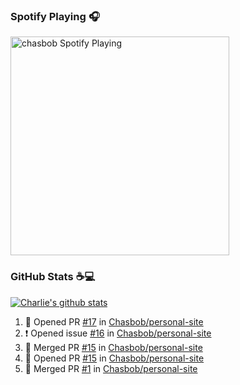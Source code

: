 ### Spotify Playing 🎧

[<img src="https://novatorem.chasbob.vercel.app/api/spotify" alt="chasbob Spotify Playing" width="350" />](https://open.spotify.com/user/charlie2026)

### GitHub Stats :coffee::computer:

[![Charlie's github stats](https://github-readme-stats-six-tau.vercel.app/api?username=chasbob)](https://github.com/anuraghazra/github-readme-stats)

<!--START_SECTION:activity-->
1. 💪 Opened PR [#17](https://github.com/Chasbob/personal-site/pull/17) in [Chasbob/personal-site](https://github.com/Chasbob/personal-site)
2. ❗️ Opened issue [#16](https://github.com/Chasbob/personal-site/issues/16) in [Chasbob/personal-site](https://github.com/Chasbob/personal-site)
3. 🎉 Merged PR [#15](https://github.com/Chasbob/personal-site/pull/15) in [Chasbob/personal-site](https://github.com/Chasbob/personal-site)
4. 💪 Opened PR [#15](https://github.com/Chasbob/personal-site/pull/15) in [Chasbob/personal-site](https://github.com/Chasbob/personal-site)
5. 🎉 Merged PR [#1](https://github.com/Chasbob/personal-site/pull/1) in [Chasbob/personal-site](https://github.com/Chasbob/personal-site)
<!--END_SECTION:activity-->

